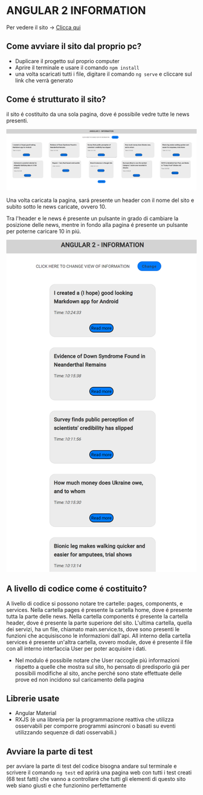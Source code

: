 # ANGULAR 2 INFORMATION 

Per vedere il sito -> [Clicca qui](https://angular-2-information.netlify.app/)

## Come avviare il sito dal proprio pc?

- Duplicare il progetto sul proprio computer
- Aprire il terminale e usare il comando `npm install`
- una volta scaricati tutti i file, digitare il comando `ng serve` e cliccare sul link che verrà generato

## Come é strutturato il sito?

il sito é costituito da una sola pagina, dove é possibile vedre tutte le news presenti.

![Sito appena entrato](https://github.com/GiulioBorzetta/ANGULAR-2-INFORMATION/blob/main/src/images/foto1.png)

Una volta caricata la pagina, sará presente un header con il nome del sito e subito sotto le news caricate, ovvero 10.

Tra l'header e le news é presente un pulsante in grado di cambiare la posizione delle news, mentre in fondo alla pagina é presente un pulsante per poterne caricare 10 in piú. 

![Cliccando il pulsante Change](https://github.com/GiulioBorzetta/ANGULAR-2-INFORMATION/blob/main/src/images/foto2.png)

## A livello di codice come é costituito?

A livello di codice si possono notare tre cartelle: pages, components, e services.
Nella cartella pages é presente la cartella home, dove é presente tutta la parte delle news.
Nella cartella components é presente la cartella header, dove é presente la parte superiore del sito.
L'ultima cartella, quella dei servizi, ha un file, chiamato main.service.ts, dove sono presenti le funzioni che acquisiscono le informazioni dall'api.
All interno della cartella services é presente un'altra cartella, ovvero module, dove é presente il file con all interno interfaccia User per poter acquisire i dati.

- Nel modulo é possibile notare che User raccoglie piú informazioni rispetto a quelle che mostra sul sito, ho pensato di predisporlo giá per possibili modifiche al sito, anche perché sono state effettuate delle prove ed non incidono sul caricamento della pagina

## Librerie usate

- Angular Material
- RXJS (è una libreria per la programmazione reattiva che utilizza osservabili per comporre programmi asincroni o basati su eventi utilizzando sequenze di dati osservabili.)

## Avviare la parte di test

per avviare la parte di test del codice bisogna andare sul terminale e scrivere il comando `ng test` ed aprirà una pagina web con tutti i test creati (68 test fatti) che vanno a controllare che tutti gli elementi di questo sito web siano giusti e che funzionino perfettamente
